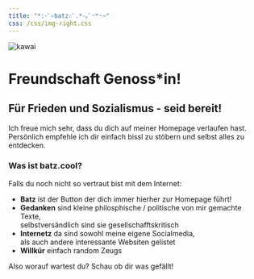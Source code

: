 ```yaml
---
title: "*:･ﾟ✧batz☆ﾟ.*･｡ﾟᵕ꒳ᵕ~"
css: /css/img-right.css
---
```


![kawai](/freundschaft-waifu.jpg)

# Freundschaft Genoss*in!
## Für Frieden und Sozialismus - seid bereit!

Ich freue mich sehr, dass du dich auf meiner Homepage verlaufen hast. Persönlich empfehle ich dir einfach bissl zu stöbern und selbst alles zu entdecken.


### Was ist batz.cool?

Falls du noch nicht so vertraut bist mit dem Internet:
- **Batz** ist der Button der dich immer hierher zur Homepage führt!
- **Gedanken** sind kleine philosphische / politische von mir gemachte Texte,  
selbstversändlich sind sie gesellschafftskritisch
- **Internetz** da sind sowohl meine eigene Socialmedia,  
als auch andere interessante Websiten gelistet
- **Willkür** einfach random Zeugs

Also worauf wartest du? Schau ob dir was gefällt!